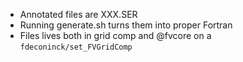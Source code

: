- Annotated files are XXX.SER
- Running generate.sh turns them into proper Fortran
- Files lives both in grid comp and @fvcore on a `fdeconinck/set_FVGridComp`
